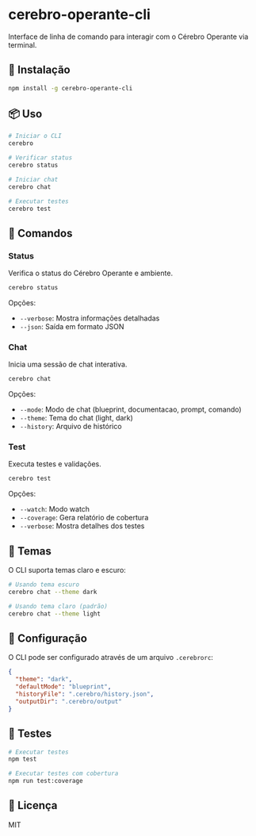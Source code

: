 # cerebro-operante-cli

Interface de linha de comando para interagir com o Cérebro Operante via terminal.

## 🚀 Instalação

```bash
npm install -g cerebro-operante-cli
```

## 📦 Uso

```bash
# Iniciar o CLI
cerebro

# Verificar status
cerebro status

# Iniciar chat
cerebro chat

# Executar testes
cerebro test
```

## 🧬 Comandos

### Status
Verifica o status do Cérebro Operante e ambiente.

```bash
cerebro status
```

Opções:
- `--verbose`: Mostra informações detalhadas
- `--json`: Saída em formato JSON

### Chat
Inicia uma sessão de chat interativa.

```bash
cerebro chat
```

Opções:
- `--mode`: Modo de chat (blueprint, documentacao, prompt, comando)
- `--theme`: Tema do chat (light, dark)
- `--history`: Arquivo de histórico

### Test
Executa testes e validações.

```bash
cerebro test
```

Opções:
- `--watch`: Modo watch
- `--coverage`: Gera relatório de cobertura
- `--verbose`: Mostra detalhes dos testes

## 🎨 Temas

O CLI suporta temas claro e escuro:

```bash
# Usando tema escuro
cerebro chat --theme dark

# Usando tema claro (padrão)
cerebro chat --theme light
```

## 🔧 Configuração

O CLI pode ser configurado através de um arquivo `.cerebrorc`:

```json
{
  "theme": "dark",
  "defaultMode": "blueprint",
  "historyFile": ".cerebro/history.json",
  "outputDir": ".cerebro/output"
}
```

## 🧪 Testes

```bash
# Executar testes
npm test

# Executar testes com cobertura
npm run test:coverage
```

## 📝 Licença

MIT
